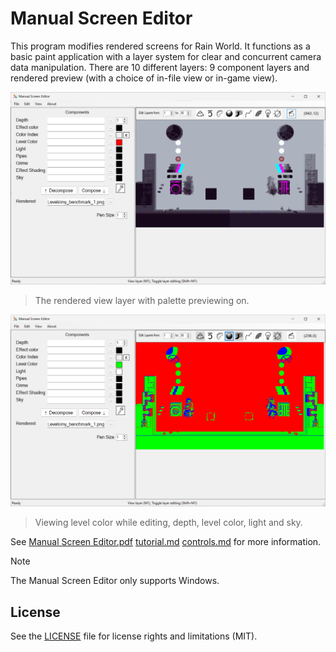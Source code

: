 # Manual Screen Editor

This program modifies rendered screens for Rain World. It functions as a basic paint application with a layer system for clear and concurrent camera data manipulation.
There are 10 different layers: 9 component layers and rendered preview (with a choice of in-file view or in-game view).

![Palette](/docs/MSE_palette.png?raw=true)
> The rendered view layer with palette previewing on.


![Level Color](/docs/MSE_geo.png?raw=true)
> Viewing level color while editing, depth, level color, light and sky.

See [Manual Screen Editor.pdf](/Manual%20Screen%20Editor.pdf) [tutorial.md](/docs/figures/tutorial.md) [controls.md](/docs/figures/controls.md) for more information.

> [!NOTE]
> The Manual Screen Editor only supports Windows.

## License

See the [LICENSE](LICENSE.md) file for license rights and limitations (MIT).
